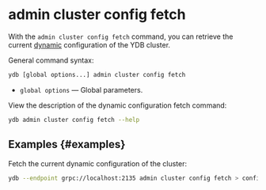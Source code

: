 # admin cluster config fetch

With the `admin cluster config fetch` command, you can retrieve the current [dynamic](../../../../../maintenance/manual/dynamic-config.md) configuration of the YDB cluster.

General command syntax:

```bash
ydb [global options...] admin cluster config fetch
```

* `global options` — Global parameters.

View the description of the dynamic configuration fetch command:

```bash
ydb admin cluster config fetch --help
```

## Examples {#examples}

Fetch the current dynamic configuration of the cluster:

```bash
ydb --endpoint grpc://localhost:2135 admin cluster config fetch > config.yaml
```
